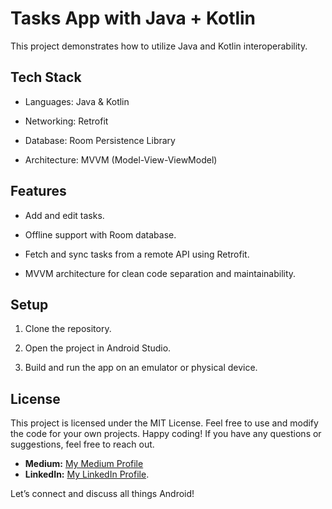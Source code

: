 # Tasks App with Java + Kotlin

This project demonstrates how to utilize Java and Kotlin interoperability.

## Tech Stack

* Languages: Java & Kotlin

* Networking: Retrofit

* Database: Room Persistence Library

* Architecture: MVVM (Model-View-ViewModel)

## Features

* Add and edit tasks.

* Offline support with Room database.

* Fetch and sync tasks from a remote API using Retrofit.

* MVVM architecture for clean code separation and maintainability.

## Setup

1. Clone the repository.

2. Open the project in Android Studio.

3. Build and run the app on an emulator or physical device.

## License
This project is licensed under the MIT License. Feel free to use and modify the code for your own projects. Happy coding! If you have any questions or suggestions, feel free to reach out.

* **Medium:** [My Medium Profile](https://medium.com/@RhoumaMaher)
* **LinkedIn:** [My LinkedIn Profile](https://www.linkedin.com/in/maher-rhouma-581919199/).
  
Let’s connect and discuss all things Android!
